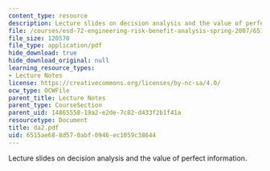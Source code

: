 ```yaml
---
content_type: resource
description: Lecture slides on decision analysis and the value of perfect information.
file: /courses/esd-72-engineering-risk-benefit-analysis-spring-2007/6515ae688d570abf0946ec1059c38644_da2.pdf
file_size: 120570
file_type: application/pdf
hide_download: true
hide_download_original: null
learning_resource_types:
- Lecture Notes
license: https://creativecommons.org/licenses/by-nc-sa/4.0/
ocw_type: OCWFile
parent_title: Lecture Notes
parent_type: CourseSection
parent_uid: 14865558-19a2-e2de-7c82-d433f2b1f41a
resourcetype: Document
title: da2.pdf
uid: 6515ae68-8d57-0abf-0946-ec1059c38644
---
```

Lecture slides on decision analysis and the value of perfect information.